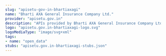 ```yaml
---
slug: "apisetu-gov-in-bhartiaxagi"
name: "Bharti AXA General Insurance Company Ltd."
provider: "apisetu.gov.in"
description: "APIs provided by Bharti AXA General Insurance Company Ltd.."
logo: "apisetu.gov.in-bhartiaxagi-logo.svg"
logoMediaType: "image/svg+xml"
tags:
- name: "open_data"
stubs: "apisetu.gov.in-bhartiaxagi-stubs.json"
---
```

